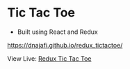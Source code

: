 # Tic Tac Toe

* Built using React and Redux

https://dnajafi.github.io/redux_tictactoe/

View Live: [Redux Tic Tac Toe](https://dnajafi.github.io/redux_tictactoe/)
